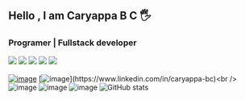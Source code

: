 ## Hello , I am Caryappa B C :raised_hand_with_fingers_splayed: 
### Programer | Fullstack developer
![](https://img.shields.io/badge/-ReactJS-informational?style=flat&color=2bbc8a)
![](https://img.shields.io/badge/-NodeJs-informational?style=flat&color=2bbc8a)
![](https://img.shields.io/badge/-MongoDB-informational?style=flat&color=2bbc8a)
![](https://img.shields.io/badge/-express-informational?style=flat&color=2bbc8a)
![](https://img.shields.io/badge/-SCSS-informational?style=flat&color=2bbc8a)<br /><br />
[![image](https://img.shields.io/badge/Gmail-D14836?style=for-the-badge&logo=gmail&logoColor=white)](mailto:caryappa.cari@gmail.com)
[![image](https://img.shields.io/badge/LinkedIn-0077B5?style=for-the-badge&logo=linkedin&logoColor=white")](https://www.linkedin.com/in/caryappa-bc)<br />
![image](https://github-profile-summary-cards.vercel.app/api/cards/profile-details?username=caryappabc&theme=vue)
![image](https://github-readme-streak-stats.herokuapp.com/?user=caryappabc)
![image](https://github-readme-stats.vercel.app/api/top-langs/?username=caryappabc)
![GitHub stats](https://github-readme-stats.vercel.app/api?username=caryappabc&show_icons=true&theme=dark)
